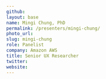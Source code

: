```yaml
---
github:
layout: base
name: Mingi Chung, PhD
permalink: /presenters/mingi-chung/
photo_url:
slug: mingi-chung
role: Panelist
company: Amazon AWS
title: Senior UX Researcher
twitter:
website:
---
```


